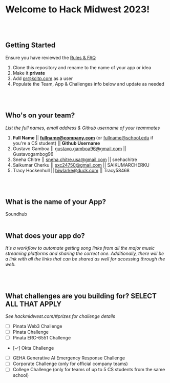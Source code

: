 # Welcome to Hack Midwest 2023!
<br /><br />


## Getting Started
Ensure you have reviewed the [Rules & FAQ](https://hackmidwest.com/#faq)
1. Clone this repository and rename to the name of your app or idea
2. Make it **private**
3. Add pr@kcitp.com as a user
4. Populate the Team, App & Challenges info below and update as needed

<br /><br />

## Who's on your team?
*List the full names,  email address & Github username of your teammates*

1.   **Full Name**  || **fullname@company.com**  (or fullname@school.edu if you're a CS student) || **Github Username**
2.   Gustavo Gamboa || gustavo.gamboa96@gmail.com || Gustavogambog96
3.   Sneha Chitre || sneha.chitre.usa@gmail.com || snehachitre
4.   Saikumar Cherku || sxc24750@gmail.com || SAIKUMARCHERKU
5.   Tracy Hockenhull || bjwlarke@duck.com || Tracy58468


<br /><br />


## What is the name of your App?
Soundhub
<br /><br />
## What does your app do?
*It's a workflow to automate getting song links from all the major music streaming platforms and sharing the correct one. Additionally, there will be a link with all the links that can be shared as well for accessing through the web.*

<br /><br />


## What challenges are you building for? SELECT ALL THAT APPLY
*See hackmidwest.com/#prizes for challenge details*
- [ ]  Pinata Web3 Challenge
- [ ]  Pinata Challenge
- [ ]  Pinata ERC-6551 Challenge
- [✓]  Okta Challenge
- [ ]  GEHA Generative AI Emergency Response Challenge
- [ ]  Corporate Challenge (only for official company teams)
- [ ]  College Challenge (only for teams of up to 5 CS students from the same school)

<br /><br />




